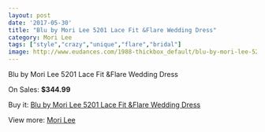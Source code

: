 ```yaml
---
layout: post
date: '2017-05-30'
title: "Blu by Mori Lee 5201 Lace Fit &Flare Wedding Dress"
category: Mori Lee
tags: ["style","crazy","unique","flare","bridal"]
image: http://www.eudances.com/1988-thickbox_default/blu-by-mori-lee-5201-lace-fit-flare-wedding-dress.jpg
---
```

Blu by Mori Lee 5201 Lace Fit &Flare Wedding Dress

On Sales: **$344.99**
<a href="https://www.eudances.com/en/mori-lee/679-blu-by-mori-lee-5201-lace-fit-flare-wedding-dress.html"><amp-img layout="responsive" width="600" height="600" src="//www.eudances.com/1988-thickbox_default/blu-by-mori-lee-5201-lace-fit-flare-wedding-dress.jpg" alt="Blu by Mori Lee 5201 Lace Fit &Flare Wedding Dress 0" /></a>
<a href="https://www.eudances.com/en/mori-lee/679-blu-by-mori-lee-5201-lace-fit-flare-wedding-dress.html"><amp-img layout="responsive" width="600" height="600" src="//www.eudances.com/1991-thickbox_default/blu-by-mori-lee-5201-lace-fit-flare-wedding-dress.jpg" alt="Blu by Mori Lee 5201 Lace Fit &Flare Wedding Dress 1" /></a>
<a href="https://www.eudances.com/en/mori-lee/679-blu-by-mori-lee-5201-lace-fit-flare-wedding-dress.html"><amp-img layout="responsive" width="600" height="600" src="//www.eudances.com/1990-thickbox_default/blu-by-mori-lee-5201-lace-fit-flare-wedding-dress.jpg" alt="Blu by Mori Lee 5201 Lace Fit &Flare Wedding Dress 2" /></a>
<a href="https://www.eudances.com/en/mori-lee/679-blu-by-mori-lee-5201-lace-fit-flare-wedding-dress.html"><amp-img layout="responsive" width="600" height="600" src="//www.eudances.com/1989-thickbox_default/blu-by-mori-lee-5201-lace-fit-flare-wedding-dress.jpg" alt="Blu by Mori Lee 5201 Lace Fit &Flare Wedding Dress 3" /></a>

Buy it: [Blu by Mori Lee 5201 Lace Fit &Flare Wedding Dress](https://www.eudances.com/en/mori-lee/679-blu-by-mori-lee-5201-lace-fit-flare-wedding-dress.html "Blu by Mori Lee 5201 Lace Fit &Flare Wedding Dress")

View more: [Mori Lee](https://www.eudances.com/en/9-mori-lee "Mori Lee")